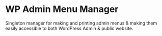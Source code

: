 WP Admin Menu Manager
=========================

Singleton manager for making and printing admin menus & making them easily accessible to both WordPress Admin & public website.
